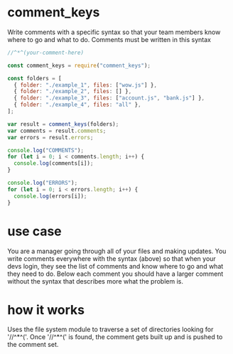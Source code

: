 # comment_keys

Write comments with a specific syntax so that your team members know where to go and what to do. Comments must be written in this syntax

```js
//^*^(your-comment-here)
```

```js
const comment_keys = require("comment_keys");

const folders = [
  { folder: "./example_1", files: ["wow.js"] },
  { folder: "./example_2", files: [] },
  { folder: "./example_3", files: ["account.js", "bank.js"] },
  { folder: "./example_4", files: "all" },
];

var result = comment_keys(folders);
var comments = result.comments;
var errors = result.errors;

console.log("COMMENTS");
for (let i = 0; i < comments.length; i++) {
  console.log(comments[i]);
}

console.log("ERRORS");
for (let i = 0; i < errors.length; i++) {
  console.log(errors[i]);
}
```

# use case

You are a manager going through all of your files and making updates. You write comments everywhere with the syntax (above) so that when your devs login, they see the list of comments and know where to go and what they need to do. Below each comment you should have a larger comment without the syntax that describes more what the problem is.

# how it works

Uses the file system module to traverse a set of directories looking for '//^\*^('. Once '//^\*^(' is found, the comment gets built up and is pushed to the comment set.
